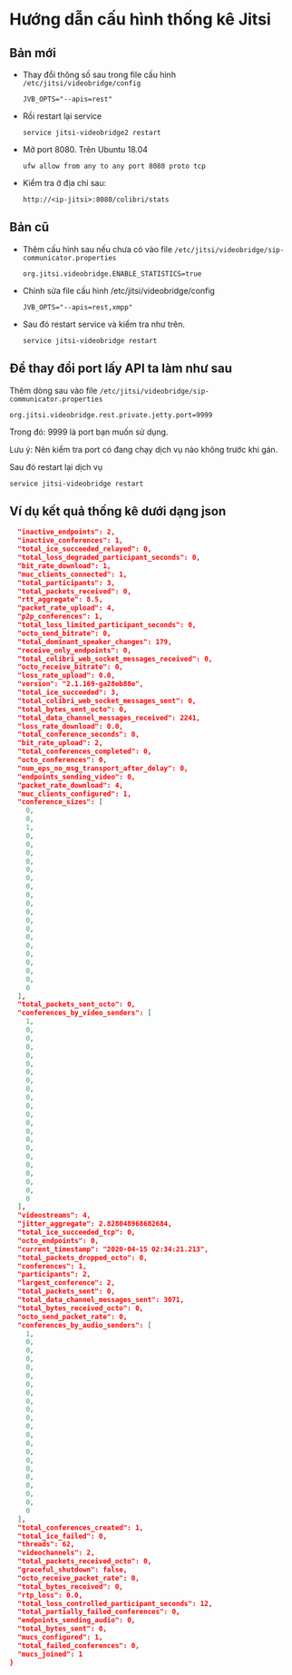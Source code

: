 # Hướng dẫn cấu hình thống kê Jitsi

## Bản mới
- Thay đổi thông số sau trong file cấu hình `/etc/jitsi/videobridge/config`
    ```
    JVB_OPTS="--apis=rest"
    ```
- Rồi restart lại service
    ```
    service jitsi-videobridge2 restart
    ```

- Mở port 8080. Trên Ubuntu 18.04
    ```
    ufw allow from any to any port 8080 proto tcp
    ```

- Kiểm tra ở địa chỉ sau:
    ```
    http://<ip-jitsi>:8080/colibri/stats
    ```


## Bản cũ
- Thêm cấu hình sau nếu chưa có vào file `/etc/jitsi/videobridge/sip-communicator.properties`
    ```
    org.jitsi.videobridge.ENABLE_STATISTICS=true
    ```

- Chỉnh sửa file cấu hình /etc/jitsi/videobridge/config
    ```
    JVB_OPTS="--apis=rest,xmpp"
    ```

- Sau đó restart service và kiểm tra như trên.
    ```
    service jitsi-videobridge restart
    ```

## Để thay đổi port lấy API ta làm như sau
Thêm dòng sau vào file `/etc/jitsi/videobridge/sip-communicator.properties`
```
org.jitsi.videobridge.rest.private.jetty.port=9999
```
Trong đó: 9999 là port bạn muốn sử dụng.

Lưu ý: Nên kiểm tra port có đang chạy dịch vụ nào không trước khi gán.

Sau đó restart lại dịch vụ
```
service jitsi-videobridge restart
```

## Ví dụ kết quả thống kê dưới dạng json

```json
  "inactive_endpoints": 2,          
  "inactive_conferences": 1,
  "total_ice_succeeded_relayed": 0,
  "total_loss_degraded_participant_seconds": 0,
  "bit_rate_download": 1,      
  "muc_clients_connected": 1,
  "total_participants": 3,
  "total_packets_received": 0,
  "rtt_aggregate": 8.5,
  "packet_rate_upload": 4,
  "p2p_conferences": 1,
  "total_loss_limited_participant_seconds": 0,
  "octo_send_bitrate": 0,
  "total_dominant_speaker_changes": 179,
  "receive_only_endpoints": 0,
  "total_colibri_web_socket_messages_received": 0,
  "octo_receive_bitrate": 0,
  "loss_rate_upload": 0.0,
  "version": "2.1.169-ga28eb88e",
  "total_ice_succeeded": 3,
  "total_colibri_web_socket_messages_sent": 0,
  "total_bytes_sent_octo": 0,
  "total_data_channel_messages_received": 2241,
  "loss_rate_download": 0.0,
  "total_conference_seconds": 0,
  "bit_rate_upload": 2,
  "total_conferences_completed": 0,
  "octo_conferences": 0,
  "num_eps_no_msg_transport_after_delay": 0,
  "endpoints_sending_video": 0,
  "packet_rate_download": 4,
  "muc_clients_configured": 1,
  "conference_sizes": [
    0,
    0,
    1,
    0,
    0,
    0,
    0,
    0,
    0,
    0,
    0,
    0,
    0,
    0,
    0,
    0,
    0,
    0,
    0,
    0,
    0,
    0
  ],
  "total_packets_sent_octo": 0,
  "conferences_by_video_senders": [
    1,
    0,
    0,
    0,
    0,
    0,
    0,
    0,
    0,
    0,
    0,
    0,
    0,
    0,
    0,
    0,
    0,
    0,
    0,
    0,
    0,
    0
  ],
  "videostreams": 4,
  "jitter_aggregate": 2.828048968682684,
  "total_ice_succeeded_tcp": 0,
  "octo_endpoints": 0,
  "current_timestamp": "2020-04-15 02:34:21.213",
  "total_packets_dropped_octo": 0,  
  "conferences": 1,
  "participants": 2,
  "largest_conference": 2,
  "total_packets_sent": 0,
  "total_data_channel_messages_sent": 3071,
  "total_bytes_received_octo": 0,
  "octo_send_packet_rate": 0,
  "conferences_by_audio_senders": [
    1,
    0,
    0,
    0,
    0,
    0,
    0,
    0,
    0,
    0,
    0,
    0,
    0,
    0,
    0,
    0,
    0,
    0,
    0,
    0,
    0,
    0
  ],
  "total_conferences_created": 1,
  "total_ice_failed": 0,
  "threads": 62,       
  "videochannels": 2,
  "total_packets_received_octo": 0,
  "graceful_shutdown": false,
  "octo_receive_packet_rate": 0,
  "total_bytes_received": 0,
  "rtp_loss": 0.0,
  "total_loss_controlled_participant_seconds": 12,
  "total_partially_failed_conferences": 0,
  "endpoints_sending_audio": 0,
  "total_bytes_sent": 0,
  "mucs_configured": 1,
  "total_failed_conferences": 0,
  "mucs_joined": 1
}
```

